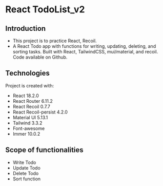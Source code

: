 # React TodoList_v2

## Introduction

- This project is to practice React, Recoil.
- A React Todo app with functions for writing, updating, deleting, and sorting tasks. Built with React, TailwindCSS, mui/material, and recoil.
  Code available on Github.
  
## Technologies

Project is created with:

- React 18.2.0
- React Router 6.11.2
- React Recoil 0.7.7
- React Recoil-persist 4.2.0
- Material UI 5.13.1
- Tailwind 3.3.2
- Font-awesome
- Immer 10.0.2

## Scope of functionalities

- Write Todo
- Update Todo
- Delete Todo
- Sort function
